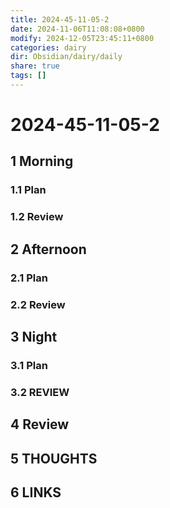 ```yaml
---
title: 2024-45-11-05-2
date: 2024-11-06T11:08:08+0800
modify: 2024-12-05T23:45:11+0800
categories: dairy
dir: Obsidian/dairy/daily
share: true
tags: []
---
```


# 2024-45-11-05-2

## 1 Morning

### 1.1 Plan

### 1.2 Review

## 2 Afternoon

### 2.1 Plan

### 2.2 Review

## 3 Night

### 3.1 Plan

### 3.2 REVIEW

## 4 Review

## 5 THOUGHTS

## 6 LINKS
